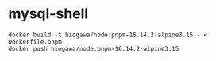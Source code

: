 # mysql-shell

```
docker build -t hiogawa/node:pnpm-16.14.2-alpine3.15 - < Dockerfile.pnpm
docker push hiogawa/node:pnpm-16.14.2-alpine3.15
```
